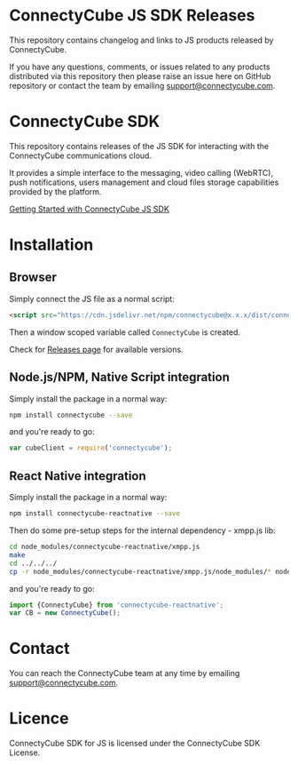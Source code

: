 # ConnectyCube JS SDK Releases

This repository contains changelog and links to JS products released by ConnectyCube.

If you have any questions, comments, or issues related to any products distributed via this repository then please raise an issue here on GitHub repository or contact the team by emailing [support@connectycube.com](mailto:support@connectycube.com).

# ConnectyCube SDK

This repository contains releases of the JS SDK for interacting with the ConnectyCube communications cloud.

It provides a simple interface to the messaging, video calling (WebRTC), push notifications, users management and cloud files storage capabilities provided by the platform.

[Getting Started with ConnectyCube JS SDK](https://developers.connectycube.com/js/)

# Installation

## Browser

Simply connect the JS file as a normal script:

```html
<script src="https://cdn.jsdelivr.net/npm/connectycube@x.x.x/dist/connectycube.min.js"></script>
```

Then a window scoped variable called `ConnectyCube` is created.

Check for [Releases page](https://github.com/ConnectyCube/connectycube-js-sdk-releases/releases) for available versions.

## Node.js/NPM, Native Script integration

Simply install the package in a normal way:

```bash
npm install connectycube --save
```

and you're ready to go:

```javascript
var cubeClient = require('connectycube');
```

## React Native integration

Simply install the package in a normal way:

```bash
npm install connectycube-reactnative --save
```

Then do some pre-setup steps for the internal dependency - xmpp.js lib: 

```bash
cd node_modules/connectycube-reactnative/xmpp.js
make
cd ../../../
cp -r node_modules/connectycube-reactnative/xmpp.js/node_modules/* node_modules/
```

and you're ready to go:

```javascript
import {ConnectyCube} from 'connectycube-reactnative';
var CB = new ConnectyCube();
```

# Contact

You can reach the ConnectyCube team at any time by emailing [support@connectycube.com](mailto:support@connectycube.com).

# Licence

ConnectyCube SDK for JS is licensed under the ConnectyCube SDK License.

